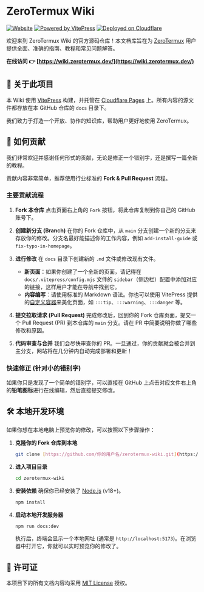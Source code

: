 # ZeroTermux Wiki

[![Website](https://img.shields.io/badge/Website-Live-brightgreen.svg)](https://wiki.zerotermux.dev/)
[![Powered by VitePress](https://img.shields.io/badge/Powered%20by-VitePress-blueviolet)](https://vitepress.dev/)
[![Deployed on Cloudflare](https://img.shields.io/badge/Deployed%20on-Cloudflare%20Pages-orange)](https://pages.cloudflare.com/)

欢迎来到 ZeroTermux Wiki 的官方源码仓库！本文档库旨在为 [ZeroTermux](https://github.com/YourGitHub/ZeroTermux) 用户提供全面、准确的指南、教程和常见问题解答。

**在线访问 👉 [https://wiki.zerotermux.dev/](https://wiki.zerotermux.dev/)**

## 📖 关于此项目

本 Wiki 使用 [VitePress](https://vitepress.dev/) 构建，并托管在 [Cloudflare Pages](https://pages.cloudflare.com/) 上。所有内容的源文件都存放在本 GitHub 仓库的 `docs` 目录下。

我们致力于打造一个开放、协作的知识库，帮助用户更好地使用 ZeroTermux。

## 🚀 如何贡献

我们非常欢迎并感谢任何形式的贡献，无论是修正一个错别字，还是撰写一篇全新的教程。

贡献内容非常简单，推荐使用行业标准的 **Fork & Pull Request** 流程。

### 主要贡献流程

1.  **Fork 本仓库**
    点击页面右上角的 `Fork` 按钮，将此仓库复制到你自己的 GitHub 账号下。

2.  **创建新分支 (Branch)**
    在你的 Fork 仓库中，从 `main` 分支创建一个新的分支来存放你的修改。分支名最好能描述你的工作内容，例如 `add-install-guide` 或 `fix-typo-in-homepage`。

3.  **进行修改**
    在 `docs` 目录下创建新的 `.md` 文件或修改现有文件。
    * **新页面**：如果你创建了一个全新的页面，请记得在 `docs/.vitepress/config.mjs` 文件的 `sidebar`（侧边栏）配置中添加对应的链接，这样用户才能在导航中找到它。
    * **内容编写**：请使用标准的 Markdown 语法。你也可以使用 VitePress 提供的[自定义容器](https://vitepress.dev/guide/markdown#custom-containers)来美化页面，如 `:::tip`、`:::warning`、`:::danger` 等。

4.  **提交拉取请求 (Pull Request)**
    完成修改后，回到你的 Fork 仓库页面，提交一个 Pull Request (PR) 到本仓库的 `main` 分支。请在 PR 中简要说明你做了哪些修改和原因。

5.  **代码审查与合并**
    我们会尽快审查你的 PR。一旦通过，你的贡献就会被合并到主分支，网站将在几分钟内自动完成部署和更新！

### 快速修正 (针对小的错别字)

如果你只是发现了一个简单的错别字，可以直接在 GitHub 上点击对应文件右上角的**铅笔图标**进行在线编辑，然后直接提交修改。

## 🛠️ 本地开发环境

如果你想在本地电脑上预览你的修改，可以按照以下步骤操作：

1.  **克隆你的 Fork 仓库到本地**
    ```bash
    git clone [https://github.com/你的用户名/zerotermux-wiki.git](https://github.com/你的用户名/zerotermux-wiki.git)
    ```

2.  **进入项目目录**
    ```bash
    cd zerotermux-wiki
    ```

3.  **安装依赖**
    确保你已经安装了 [Node.js](https://nodejs.org/) (v18+)。
    ```bash
    npm install
    ```

4.  **启动本地开发服务器**
    ```bash
    npm run docs:dev
    ```
    执行后，终端会显示一个本地网址 (通常是 `http://localhost:5173`)。在浏览器中打开它，你就可以实时预览你的修改了。

## 📄 许可证

本项目下的所有文档内容均采用 [MIT License](LICENSE) 授权。
